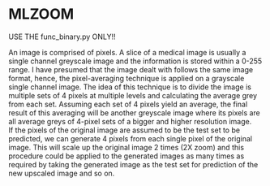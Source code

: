 # MLZOOM
USE THE func_binary.py ONLY!!

An image is comprised of pixels. A slice of a medical image is usually a single channel greyscale image and the information is stored within a 0-255 range. I have presumed that the image dealt with follows the same image format, hence, the pixel-averaging technique is applied on a grayscale single channel image. The idea of this technique is to divide the image is multiple sets of 4 pixels at multiple levels and calculating the average grey from each set. Assuming each set of 4 pixels yield an average, the final result of this averaging will be another greyscale image where its pixels are all average greys of 4-pixel sets of a bigger and higher resolution image.   
If the pixels of the original image are assumed to be the test set to be predicted, we can generate 4 pixels from each single pixel of the original image. This will scale up the original image 2 times (2X zoom) and this procedure could be applied to the generated images as many times as required by taking the generated image as the test set for prediction of the new upscaled image and so on. 
